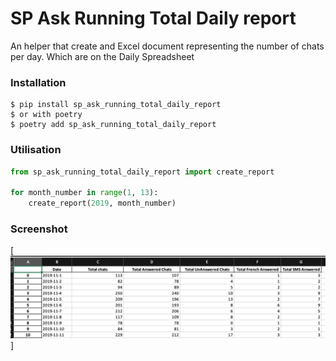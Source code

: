 # SP Ask Running Total Daily report
An helper that create and Excel document representing the number of chats per day. Which are on the Daily Spreadsheet

### Installation

    $ pip install sp_ask_running_total_daily_report
    $ or with poetry
    $ poetry add sp_ask_running_total_daily_report

### Utilisation
```python
from sp_ask_running_total_daily_report import create_report

for month_number in range(1, 13):
    create_report(2019, month_number)
```

### Screenshot
[![screenshot of app](screenshots/screenshot3.png)]
